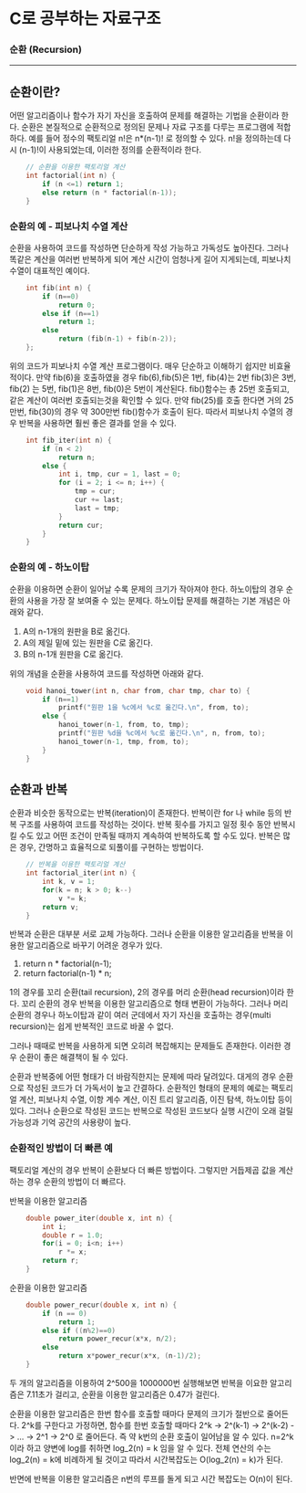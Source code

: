 # C로 공부하는 자료구조
### 순환 (Recursion)

----------

## 순환이란?
어떤 알고리즘이나 함수가 자기 자신을 호출하여 문제를 해결하는 기법을 순환이라 한다. 순환은 본질적으로 순환적으로 정의된 문제나 자료 구조를 다루는 프로그램에 적합하다. 예를 들어 정수의 팩토리얼 n!은 n*(n-1)! 로 정의할 수 있다. n!을 정의하는데 다시 (n-1)!이 사용되었는데, 이러한 정의를 순환적이라 한다.

```c
    // 순환을 이용한 팩토리얼 계산
    int factorial(int n) {
        if (n <=1) return 1;
        else return (n * factorial(n-1));
    }
```

### 순환의 예 - 피보나치 수열 계산
순환을 사용하여 코드를 작성하면 단순하게 작성 가능하고 가독성도 높아진다. 그러나 똑같은 계산을 여러번 반복하게 되어 계산 시간이 엄청나게 길어 지게되는데, 피보나치 수열이 대표적인 예이다.

```c
    int fib(int n) {
        if (n==0)
            return 0;
        else if (n==1)
            return 1;
        else
            return (fib(n-1) + fib(n-2));
    };
```
위의 코드가 피보나치 수열 계산 프로그램이다. 매우 단순하고 이해하기 쉽지만 비효율적이다. 만약 fib(6)을 호출하였을 경우 fib(6),fib(5)은 1번, fib(4)는 2번 fib(3)은 3번, fib(2) 는 5번, fib(1)은 8번, fib(0)은 5번이 계산된다. fib()함수는 총 25번 호출되고, 같은 계산이 여러번 호출되는것을 확인할 수 있다. 만약 fib(25)를 호출 한다면 거의 25만번, fib(30)의 경우 약 300만번 fib()함수가 호출이 된다. 따라서 피보나치 수열의 경우 반복을 사용하면 훨씬 좋은 결과를 얻을 수 있다.

```c
    int fib_iter(int n) {
        if (n < 2)
            return n;
        else {
            int i, tmp, cur = 1, last = 0;
            for (i = 2; i <= n; i++) {
                tmp = cur;
                cur += last;
                last = tmp;
            }
            return cur;
        }
    }
```

### 순환의 예 - 하노이탑
순환을 이용하면 순환이 일어날 수록 문제의 크기가 작아져야 한다. 하노이탑의 경우 순환의 사용을 가장 잘 보여줄 수 있는 문제다. 하노이탑 문제를 해결하는 기본 개념은 아래와 같다.

1. A의 n-1개의 원판을 B로 옮긴다.
2. A의 제일 밑에 있는 원판을 C로 옮긴다.
3. B의 n-1개 원판을 C로 옮긴다.

위의 개념을 순환을 사용하여 코드를 작성하면 아래와 같다.

```c
    void hanoi_tower(int n, char from, char tmp, char to) {
        if (n==1) 
            printf("원판 1을 %c에서 %c로 옮긴다.\n", from, to);
        else {
            hanoi_tower(n-1, from, to, tmp);
            printf("원판 %d을 %c에서 %c로 옮긴다.\n", n, from, to);
            hanoi_tower(n-1, tmp, from, to);
        }
    }
```

## 순환과 반복
순환과 비슷한 동작으로는 반복(iteration)이 존재한다. 반복이란 for 나 while 등의 반복 구조를 사용하여 코드를 작성하는 것이다. 반복 횟수를 가지고 일정 횟수 동안 반복시킬 수도 있고 어떤 조건이 만족될 때까지 계속하여 반복하도록 할 수도 있다. 반복은 많은 경우, 간명하고 효율적으로 되풀이를 구현하는 방법이다.
```c
    // 반복을 이용한 팩토리얼 계산
    int factorial_iter(int n) {
        int k, v = 1;
        for(k = n; k > 0; k--) 
            v *= k;
        return v;
    }
```

반복과 순환은 대부분 서로 교체 가능하다. 그러나 순환을 이용한 알고리즘을 반복을 이용한 알고리즘으로 바꾸기 어려운 경우가 있다. 

1. return n * factorial(n-1);
2. return factorial(n-1) * n;

1의 경우를 꼬리 순환(tail recursion), 2의 경우를 머리 순환(head recursion)이라 한다. 꼬리 순환의 경우 반복을 이용한 알고리즘으로 형태 변환이 가능하다. 그러나 머리 순환의 경우나 하노이탑과 같이 여러 군데에서 자기 자신을 호출하는 경우(multi recursion)는 쉽게 반복적인 코드로 바꿀 수 없다.

그러나 때때로 반복을 사용하게 되면 오히려 복잡해지는 문제들도 존재한다. 이러한 경우 순환이 좋은 해결책이 될 수 있다.

순환과 반복중에 어떤 형태가 더 바람직한지는 문제에 따라 달려있다. 대게의 경우 순환으로 작성된 코드가 더 가독서이 높고 간결하다. 순환적인 형태의 문제의 예로는 팩토리얼 계산, 피보나치 수열, 이항 계수 계산, 이진 트리 알고리즘, 이진 탐색, 하노이탑 등이 있다. 그러나 순환으로 작성된 코드는 반복으로 작성된 코드보다 실행 시간이 오래 걸릴 가능성과 기억 공간의 사용량이 높다.

### 순환적인 방법이 더 빠른 예
팩토리얼 계산의 경우 반복이 순환보다 더 빠른 방법이다. 그렇지만 거듭제곱 값을 계산하는 경우 순환의 방법이 더 빠르다.

반복을 이용한 알고리즘
```c
    double power_iter(double x, int n) {
        int i;
        double r = 1.0;
        for(i = 0; i<n; i++)
            r *= x;
        return r;
    }
```

순환을 이용한 알고리즘
```c
    double power_recur(double x, int n) {
        if (n == 0) 
            return 1;
        else if ((n%2)==0)
            return power_recur(x*x, n/2);
        else 
            return x*power_recur(x*x, (n-1)/2);
    }
```
두 개의 알고리즘을 이용하여 2^500을 1000000번 실행해보면 반복을 이요한 알고리즘은 7.11초가 걸리고, 순환을 이용한 알고리즘은 0.47가 걸린다. 

순환을 이용한 알고리즘은 한번 함수를 호출할 때마다 문제의 크기가 절반으로 줄어든다. 2^k를 구한다고 가정하면, 함수를 한번 호출할 때마다 2^k -> 2^(k-1) -> 2^(k-2) -> ... -> 2^1 -> 2^0 로 줄어든다. 즉 약 k번의 순환 호출이 일어남을 알 수 있다. n=2^k 이라 하고 양변에 log를 취하면 log_2(n) = k 임을 알 수 있다. 전체 연산의 수는 log_2(n) = k에 비례하게 될 것이고 따라서 시간복잡도는 O(log_2(n) = k)가 된다.

반면에 반복을 이용한 알고리즘은 n번의 루프를 돌게 되고 시간 복잡도는 O(n)이 된다.